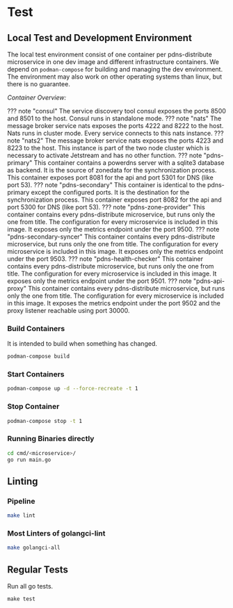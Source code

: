 # Test
## Local Test and Development Environment
The local test environment consist of one container per pdns-distribute microservice in one dev image and different infrastructure containers. We depend on
`podman-compose` for building and managing the dev environment. The environment may also work on other operating systems than linux, but there is no guarantee.

*Container Overview:*

??? note "consul"
The service discovery tool consul exposes the ports 8500 and 8501 to the host. Consul runs in standalone mode.
??? note "nats"
    The message broker service nats exposes the ports 4222 and 8222 to the host. Nats runs in cluster mode. Every service connects to this nats instance.
??? note "nats2"
The message broker service nats exposes the ports 4223 and 8223 to the host. This instance is part of the two node
cluster which is necessary to activate Jetstream and has no other function.
??? note "pdns-primary"
    This container contains a powerdns server with a sqlite3 database as backend. It is the source
    of zonedata for the synchronization process. This container exposes port 8081 for the api and port 5301 for DNS (like port 53).
??? note "pdns-secondary"
    This container is identical to the pdns-primary except the configured ports. It is the destination for the synchronization
    process. This container exposes port 8082 for the api and port 5300 for DNS (like port 53).
??? note "pdns-zone-provider"
    This container contains every pdns-distribute microservice, but runs only the one from title. The configuration for every microservice is included in this image. It exposes only the metrics endpoint under the port 9500.
??? note "pdns-secondary-syncer"
    This container contains every pdns-distribute microservice, but runs only the one from title. The configuration for every microservice is included in this image. It exposes only the metrics endpoint under the port 9503.
??? note "pdns-health-checker"
    This container contains every pdns-distribute microservice, but runs only the one from title. The configuration for every microservice is included in this image. It exposes only the metrics endpoint under the port 9501.
??? note "pdns-api-proxy"
    This container contains every pdns-distribute microservice, but runs only the one from title. The configuration for every microservice is included in this image. It exposes the metrics endpoint under the port 9502 and the proxy listener reachable using port 30000.

### Build Containers
It is intended to build  when something has changed.

```bash
podman-compose build
```

### Start Containers
```bash
podman-compose up -d --force-recreate -t 1
```

### Stop Container
```bash
podman-compose stop -t 1
```
### Running Binaries directly
```bash
cd cmd/<microservice>/
go run main.go
```

## Linting
### Pipeline
```bash
make lint
```
### Most Linters of golangci-lint
```bash
make golangci-all
```

## Regular Tests
Run all go tests.
```cmd
make test
```
